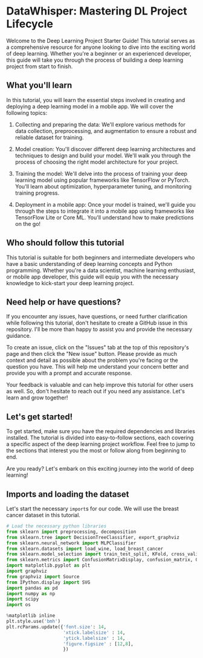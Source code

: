 
# DataWhisper: Mastering DL Project Lifecycle

Welcome to the Deep Learning Project Starter Guide! This tutorial serves as a comprehensive resource for anyone looking to dive into the exciting world of deep learning. Whether you're a beginner or an experienced developer, this guide will take you through the process of building a deep learning project from start to finish.

## What you'll learn

In this tutorial, you will learn the essential steps involved in creating and deploying a deep learning model in a mobile app. We will cover the following topics:

1. Collecting and preparing the data: We'll explore various methods for data collection, preprocessing, and augmentation to ensure a robust and reliable dataset for training.

2. Model creation: You'll discover different deep learning architectures and techniques to design and build your model. We'll walk you through the process of choosing the right model architecture for your project.

3. Training the model: We'll delve into the process of training your deep learning model using popular frameworks like TensorFlow or PyTorch. You'll learn about optimization, hyperparameter tuning, and monitoring training progress.

4. Deployment in a mobile app: Once your model is trained, we'll guide you through the steps to integrate it into a mobile app using frameworks like TensorFlow Lite or Core ML. You'll understand how to make predictions on the go!

## Who should follow this tutorial

This tutorial is suitable for both beginners and intermediate developers who have a basic understanding of deep learning concepts and Python programming. Whether you're a data scientist, machine learning enthusiast, or mobile app developer, this guide will equip you with the necessary knowledge to kick-start your deep learning project.


## Need help or have questions?

If you encounter any issues, have questions, or need further clarification while following this tutorial, don't hesitate to create a GitHub issue in this repository. I'll be more than happy to assist you and provide the necessary guidance.

To create an issue, click on the "Issues" tab at the top of this repository's page and then click the "New issue" button. Please provide as much context and detail as possible about the problem you're facing or the question you have. This will help me understand your concern better and provide you with a prompt and accurate response.

Your feedback is valuable and can help improve this tutorial for other users as well. So, don't hesitate to reach out if you need any assistance. Let's learn and grow together!

## Let's get started!

To get started, make sure you have the required dependencies and libraries installed. The tutorial is divided into easy-to-follow sections, each covering a specific aspect of the deep learning project workflow. Feel free to jump to the sections that interest you the most or follow along from beginning to end.

Are you ready? Let's embark on this exciting journey into the world of deep learning!

## Imports and loading the dataset

Let's start the necessary `import`s for our code. We will use the breast cancer dataset in this tutorial.

```python
# Load the necessary python libraries
from sklearn import preprocessing, decomposition
from sklearn.tree import DecisionTreeClassifier, export_graphviz
from sklearn.neural_network import MLPClassifier
from sklearn.datasets import load_wine, load_breast_cancer
from sklearn.model_selection import train_test_split, KFold, cross_validate
from sklearn.metrics import ConfusionMatrixDisplay, confusion_matrix, ConfusionMatrixDisplay
import matplotlib.pyplot as plt
import graphviz
from graphviz import Source
from IPython.display import SVG
import pandas as pd
import numpy as np
import scipy
import os

%matplotlib inline
plt.style.use('bmh')
plt.rcParams.update({'font.size': 14,
                     'xtick.labelsize' : 14,
                     'ytick.labelsize' : 14,
                     'figure.figsize' : [12,8],
                     })
```
